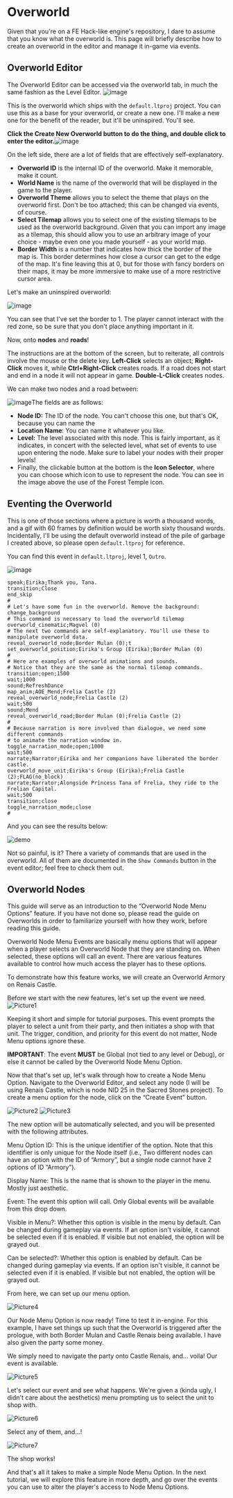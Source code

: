 # Overworld

Given that you're on a FE Hack-like engine's repository, I dare to assume that you know what the overworld is. This page will briefly describe how to create an overworld in the editor and manage it in-game via events.

## Overworld Editor

The Overworld Editor can be accessed via the overworld tab, in much the same fashion as the Level Editor. ![image](images/Overworld1.png)

This is the overworld which ships with the `default.ltproj` project. You can use this as a base for your overworld, or create a new one. I'll make a new one for the benefit of the reader, but it'll be uninspired. You'll see.

**Click the Create New Overworld button to do the thing, and double click to enter the editor.**![image](images/Overworld2.png)

On the left side, there are a lot of fields that are effectively self-explanatory. 

* **Overworld ID** is the internal ID of the overworld. Make it memorable, make it count.
* **World Name** is the name of the overworld that will be displayed in the game to the player.
* **Overworld Theme** allows you to select the theme that plays on the overworld first. Don't be too attached; this can be changed via events, of course.
* **Select Tilemap** allows you to select one of the existing tilemaps to be used as the overworld background. Given that you can import any image as a tilemap, this should allow you to use an arbitrary image of your choice - maybe even one you made yourself - as your world map.
* **Border Width** is a number that indicates how thick the border of the map is. This border determines how close a cursor can get to the edge of the map. It's fine leaving this at 0, but for those with fancy borders on their maps, it may be more immersive to make use of a more restrictive cursor area.

Let's make an uninspired overworld:

![image](images/Overworld3.png)

You can see that I've set the border to 1. The player cannot interact with the red zone, so be sure that you don't place anything important in it.

Now, onto **nodes** and **roads**!

The instructions are at the bottom of the screen, but to reiterate, all controls involve the mouse or the delete key. **Left-Click** selects an object; **Right-Click** moves it, while **Ctrl+Right-Click** creates roads. If a road does not start and end in a node it will not appear in game. **Double-L-Click** creates nodes.

We can make two nodes and a road between:

![image](images/Overworld4.png)The fields are as follows:

* **Node ID:** The ID of the node. You can't choose this one, but that's OK, because you can name the
* **Location Name**: You can name it whatever you like.
* **Level:** The level associated with this node. This is fairly important, as it indicates, in concert with the selected level, what set of events to use upon entering the node. Make sure to label your nodes with their proper levels!
* Finally, the clickable button at the bottom is the **Icon Selector**, where you can choose which icon to use to represent the node. You can see in the image above the use of the Forest Temple icon.

## Eventing the Overworld

This is one of those sections where a picture is worth a thousand words, and a gif with 60 frames by definition would be worth sixty thousand words. Incidentally, I'll be using the default overworld instead of the pile of garbage I created above, so please open `default.ltproj` for reference.

You can find this event in `default.ltproj`, level 1, `Outro`.

![image](images/Overworld5.png)

```
speak;Eirika;Thank you, Tana.
transition;Close
end_skip
#
# Let's have some fun in the overworld. Remove the background:
change_background
# This command is necessary to load the overworld tilemap
overworld_cinematic;Magvel (0)
# The next two commands are self-explanatory. You'll use these to manipulate overworld data.
reveal_overworld_node;Border Mulan (0);t
set_overworld_position;Eirika's Group (Eirika);Border Mulan (0)
#
# Here are examples of overworld animations and sounds.
# Notice that they are the same as the normal tilemap commands.
transition;open;1500
wait;1000
sound;RefreshDance
map_anim;AOE_Mend;Frelia Castle (2)
reveal_overworld_node;Frelia Castle (2)
wait;500
sound;Mend
reveal_overworld_road;Border Mulan (0);Frelia Castle (2)
#
# Because narration is more involved than dialogue, we need some different commands
# to animate the narration window in.
toggle_narration_mode;open;1000
wait;500
narrate;Narrator;Eirika and her companions have liberated the border castle.
overworld_move_unit;Eirika's Group (Eirika);Frelia Castle (2);FLAG(no_block)
narrate;Narrator;Alongside Princess Tana of Frelia, they ride to the Frelian Capital.
wait;500
transition;close
toggle_narration_mode;close
#
```

And you can see the results below:

![demo](images/demo.gif)

Not so painful, is it? There a variety of commands that are used in the overworld. All of them are documented in the `Show Commands` button in the event editor; feel free to check them out.

## Overworld Nodes

This guide will serve as an introduction to the “Overworld Node Menu Options” feature. If you have not done so, please read the guide on Overworlds in order to familiarize yourself with how they work, before reading this guide.

Overworld Node Menu Events are basically menu options that will appear when a player selects an Overworld Node that they are standing on. When selected, these options will call an event. There are various features available to control how much access the player has to these options.

To demonstrate how this feature works, we will create an Overworld Armory on Renais Castle.

Before we start with the new features, let's set up the event we need.
![Picture1](images/Overworld6.png)

Keeping it short and simple for tutorial purposes. This event prompts the player to select a unit from their party, and then initiates a shop with that unit. The trigger, condition, and priority for this event do not matter, Node Menu options ignore these.

**IMPORTANT**: The event **MUST** be Global (not tied to any level or Debug), or else it cannot be called by the Overworld Node Menu Option.

Now that that's set up, let's walk through how to create a Node Menu Option. Navigate to the Overworld Editor, and select any node (I will be using Renais Castle, which is node NID 25 in the Sacred Stones project). To create a menu option for the node, click on the “Create Event” button.

![Picture2](images/Overworld7.png)
![Picture3](images/Overworld8.png)

The new option will be automatically selected, and you will be presented with the following attributes.

Menu Option ID: This is the unique identifier of the option. Note that  this identifier is only unique for the Node itself (i.e., Two different nodes can have an option with the ID of “Armory”, but a single node cannot have 2 options of ID “Armory”).

Display Name: This is the name that is shown to the player in the menu. Mostly just aesthetic.

Event: The event this option will call. Only Global events will be available from this drop down.

Visible in Menu?: Whether this option is visible in the menu by default. Can be changed during gameplay via events. If an option isn't visible, it cannot be selected even if it is enabled. If visible but not enabled, the option will be grayed out.

Can be selected?: Whether this option is enabled by default. Can be changed during gameplay via events. If an option isn't visible, it cannot be selected even if it is enabled. If visible but not enabled, the option will be grayed out.

From here, we can set up our menu option.

![Picture4](images/Overworld9.png)

Our Node Menu Option is now ready! Time to test it in-engine. For this example, I have set things up such that the Overworld is triggered after the prologue, with both Border Mulan and Castle Renais being available. I have also given the party some money.

We simply need to navigate the party onto Castle Renais, and... voila! Our event is available.

![Picture5](images/OverworldA.png)

Let's select our event and see what happens.
We're given a (kinda ugly, I didn't care about the aesthetics) menu prompting us to select the unit to shop with. 

![Picture6](images/OverworldB.png)

Select any of them, and...!

![Picture7](images/OverworldC.png)

The shop works!

And that's all it takes to make a simple Node Menu Option. In the next tutorial, we will explore this feature in more depth, and go over the events you can use to alter the player's access to Node Menu Options.



